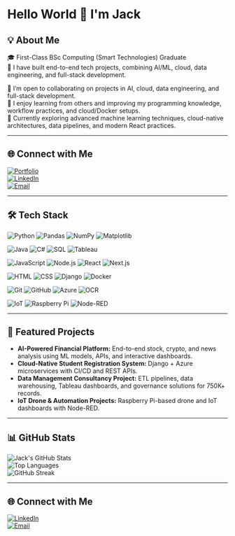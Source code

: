 # Hello World 👋 I'm Jack  

## 💡 About Me  
🎓 First-Class BSc Computing (Smart Technologies) Graduate  
🔭 I have built end-to-end tech projects, combining AI/ML, cloud, data engineering, and full-stack development. 

🤝 I’m open to collaborating on projects in AI, cloud, data engineering, and full-stack development.  
👐 I enjoy learning from others and improving my programming knowledge, workflow practices, and cloud/Docker setups.  
🌱 Currently exploring advanced machine learning techniques, cloud-native architectures, data pipelines, and modern React practices.   

---

## 🌐 Connect with Me  

[![Portfolio](https://img.shields.io/badge/Portfolio-000000?style=for-the-badge&logo=firefox-browser&logoColor=white)](https://jack-kong03.github.io/Jack-Kong-Portfolio/)  
[![LinkedIn](https://img.shields.io/badge/LinkedIn-0A66C2?style=for-the-badge&logo=linkedin&logoColor=white)](https://www.linkedin.com/in/jack-kong-02b73b240)  
[![Email](https://img.shields.io/badge/Email-D14836?style=for-the-badge&logo=gmail&logoColor=white)](mailto:jackkongjack@gmail.com)

---

## 🛠️ Tech Stack  

![Python](https://img.shields.io/badge/Python-3776AB?style=for-the-badge&logo=python&logoColor=white) 
![Pandas](https://img.shields.io/badge/Pandas-150458?style=for-the-badge&logo=pandas&logoColor=white) 
![NumPy](https://img.shields.io/badge/NumPy-013243?style=for-the-badge&logo=numpy&logoColor=white) 
![Matplotlib](https://img.shields.io/badge/Matplotlib-11557C?style=for-the-badge&logo=matplotlib&logoColor=white)

![Java](https://img.shields.io/badge/Java-ED8B00?style=for-the-badge&logo=openjdk&logoColor=white) 
![C#](https://img.shields.io/badge/C%23-239120?style=for-the-badge&logo=c-sharp&logoColor=white) 
![SQL](https://img.shields.io/badge/SQL-003B57?style=for-the-badge&logo=postgresql&logoColor=white) 
![Tableau](https://img.shields.io/badge/Tableau-E97627?style=for-the-badge&logo=tableau&logoColor=white)

![JavaScript](https://img.shields.io/badge/JavaScript-F7DF1E?style=for-the-badge&logo=javascript&logoColor=black) 
![Node.js](https://img.shields.io/badge/Node.js-339933?style=for-the-badge&logo=node.js&logoColor=white) 
![React](https://img.shields.io/badge/React-20232A?style=for-the-badge&logo=react&logoColor=61DAFB) 
![Next.js](https://img.shields.io/badge/Next.js-000000?style=for-the-badge&logo=next.js&logoColor=white)

![HTML](https://img.shields.io/badge/HTML5-E34F26?style=for-the-badge&logo=html5&logoColor=white) 
![CSS](https://img.shields.io/badge/CSS3-1572B6?style=for-the-badge&logo=css3&logoColor=white) 
![Django](https://img.shields.io/badge/Django-092E20?style=for-the-badge&logo=django&logoColor=white) 
![Docker](https://img.shields.io/badge/Docker-2496ED?style=for-the-badge&logo=docker&logoColor=white)

![Git](https://img.shields.io/badge/Git-F05032?style=for-the-badge&logo=git&logoColor=white) 
![GitHub](https://img.shields.io/badge/GitHub-181717?style=for-the-badge&logo=github&logoColor=white) 
![Azure](https://img.shields.io/badge/Microsoft_Azure-0078D4?style=for-the-badge&logo=microsoft-azure&logoColor=white) 
![OCR](https://img.shields.io/badge/OCR-FF9900?style=for-the-badge)

![IoT](https://img.shields.io/badge/IoT-0078D7?style=for-the-badge) 
![Raspberry Pi](https://img.shields.io/badge/Raspberry_Pi-C51A4A?style=for-the-badge&logo=raspberry-pi&logoColor=white) 
![Node-RED](https://img.shields.io/badge/Node--RED-FF3C00?style=for-the-badge&logo=node-red&logoColor=white) 

---

## 📂 Featured Projects
- **AI-Powered Financial Platform:** End-to-end stock, crypto, and news analysis using ML models, APIs, and interactive dashboards.  
- **Cloud-Native Student Registration System:** Django + Azure microservices with CI/CD and REST APIs.  
- **Data Management Consultancy Project:** ETL pipelines, data warehousing, Tableau dashboards, and governance solutions for 750K+ records.  
- **IoT Drone & Automation Projects:** Raspberry Pi-based drone and IoT dashboards with Node-RED.  

---

## 📊 GitHub Stats  

![Jack's GitHub Stats](https://github-readme-stats.vercel.app/api?username=jack-kong&show_icons=true&theme=radical)  
![Top Languages](https://github-readme-stats.vercel.app/api/top-langs/?username=jack-kong&layout=compact&theme=radical)  
![GitHub Streak](https://github-readme-streak-stats.herokuapp.com/?user=jack-kong&theme=radical)  

---

## 🌐 Connect with Me  
[![LinkedIn](https://img.shields.io/badge/LinkedIn-0077B5?style=for-the-badge&logo=linkedin&logoColor=white)](https://www.linkedin.com/in/jack-kong-02b73b240)   
[![Email](https://img.shields.io/badge/Email-D14836?style=for-the-badge&logo=gmail&logoColor=white)](mailto:jackkongjack@gmail.com)  
